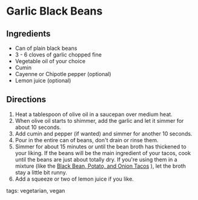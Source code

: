 Garlic Black Beans
==================

## Ingredients

* Can of plain black beans
* 3 - 6 cloves of garlic chopped fine
* Vegetable oil of your choice
* Cumin
* Cayenne or Chipotle pepper (optional)
* Lemon juice (optional)

## Directions

1. Heat a tablespoon of olive oil in a saucepan over medium heat.
2. When olive oil starts to shimmer, add the garlic and let it simmer for about 10 seconds.
3. Add cumin and pepper (if wanted) and simmer for another 10 seconds.
4. Pour in the entire can of beans, don't drain or rinse them.
5. Simmer for about 15 minutes or until the bean broth has thickened to your liking. If the beans will be the main ingredient of your tacos, cook until the beans are just about totally dry. If you're using them in a mixture (like the [Black Bean, Potato, and Onion Tacos](/full_tacos/black_bean_potato_onion_tacos.md) ), let the broth stay a little bit runny.
6. Add a squeeze or two of lemon juice if you like.

tags: vegetarian, vegan

